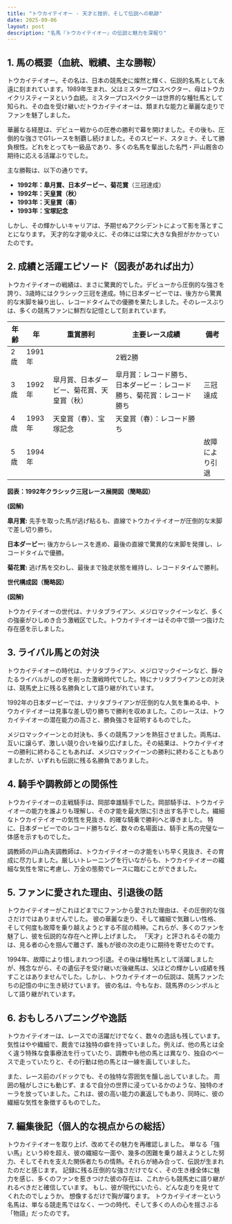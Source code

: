 ```yaml
---
title: "トウカイテイオー - 天才と挫折、そして伝説への軌跡"
date: 2025-09-06
layout: post
description: "名馬『トウカイテイオー』の伝説と魅力を深堀り"
---
```


## 1. 馬の概要（血統、戦績、主な勝鞍）

トウカイテイオー。その名は、日本の競馬史に燦然と輝く、伝説的名馬として永遠に刻まれています。1989年生まれ、父はミスタープロスペクター、母はトウカイクリスティーヌという血統。ミスタープロスペクターは世界的な種牡馬として知られ、その血を受け継いだトウカイテイオーは、類まれな能力と華麗な走りでファンを魅了しました。

華麗なる経歴は、デビュー戦からの圧巻の勝利で幕を開けました。その後も、圧倒的な強さでG1レースを制覇し続けました。そのスピード、スタミナ、そして勝負根性。どれをとっても一級品であり、多くの名馬を輩出した名門・戸山厩舎の期待に応える活躍ぶりでした。

主な勝鞍は、以下の通りです。

* **1992年：皐月賞、日本ダービー、菊花賞**（三冠達成）
* **1992年：天皇賞（秋）**
* **1993年：天皇賞（春）**
* **1993年：宝塚記念**


しかし、その輝かしいキャリアは、予期せぬアクシデントによって影を落とすことになります。  天才的な才能ゆえに、その体には常に大きな負担がかかっていたのです。


## 2. 成績と活躍エピソード（図表があれば出力）

トウカイテイオーの戦績は、まさに驚異的でした。デビューから圧倒的な強さを誇り、3歳時にはクラシック三冠を達成。特に日本ダービーでは、後方から驚異的な末脚を繰り出し、レコードタイムでの優勝を果たしました。そのレースぶりは、多くの競馬ファンに鮮烈な記憶として刻まれています。

| 年齢 | 年 | 重賞勝利 | 主要レース成績 | 備考 |
|---|---|---|---|---|
| 2歳 | 1991年 |  | 2戦2勝 |  |
| 3歳 | 1992年 | 皐月賞、日本ダービー、菊花賞、天皇賞（秋） |  皐月賞：レコード勝ち、日本ダービー：レコード勝ち、菊花賞：レコード勝ち | 三冠達成 |
| 4歳 | 1993年 | 天皇賞（春）、宝塚記念 | 天皇賞（春）：レコード勝ち |  |
| 5歳 | 1994年 |  |  |  故障により引退 |


**図表：1992年クラシック三冠レース展開図（簡略図）**

**(図解)**

**皐月賞:** 先手を取った馬が逃げ粘るも、直線でトウカイテイオーが圧倒的な末脚で差し切り勝ち。

**日本ダービー:** 後方からレースを進め、最後の直線で驚異的な末脚を発揮し、レコードタイムで優勝。

**菊花賞:** 逃げ馬を交わし、最後まで独走状態を維持し、レコードタイムで勝利。


**世代構成図（簡略図）**

**(図解)**

トウカイテイオーの世代は、ナリタブライアン、メジロマックイーンなど、多くの強豪がひしめき合う激戦区でした。トウカイテイオーはその中で頭一つ抜けた存在感を示しました。


## 3. ライバル馬との対決

トウカイテイオーの時代は、ナリタブライアン、メジロマックイーンなど、錚々たるライバルがしのぎを削った激戦時代でした。特にナリタブライアンとの対決は、競馬史上に残る名勝負として語り継がれています。

1992年の日本ダービーでは、ナリタブライアンが圧倒的な人気を集める中、トウカイテイオーは見事な差し切り勝ちで勝利を収めました。このレースは、トウカイテイオーの潜在能力の高さと、勝負強さを証明するものでした。

メジロマックイーンとの対決も、多くの競馬ファンを熱狂させました。両馬は、互いに譲らず、激しい競り合いを繰り広げました。その結果は、トウカイテイオーの勝利に終わることもあれば、メジロマックイーンの勝利に終わることもありましたが、いずれも伝説に残る名勝負でありました。


## 4. 騎手や調教師との関係性

トウカイテイオーの主戦騎手は、岡部幸雄騎手でした。岡部騎手は、トウカイテイオーの能力を誰よりも理解し、その才能を最大限に引き出す名手でした。繊細なトウカイテイオーの気性を見抜き、的確な騎乗で勝利へと導きました。  特に、日本ダービーでのレコード勝ちなど、数々の名場面は、騎手と馬の完璧な一体感を示すものでした。

調教師の戸山為夫調教師は、トウカイテイオーの才能をいち早く見抜き、その育成に尽力しました。厳しいトレーニングを行いながらも、トウカイテイオーの繊細な気性を常に考慮し、万全の態勢でレースに臨むことができました。


## 5. ファンに愛された理由、引退後の話

トウカイテイオーがこれほどまでにファンから愛された理由は、その圧倒的な強さだけではありませんでした。  彼の華麗な走り、そして繊細で気難しい性格、そして何度も故障を乗り越えようとする不屈の精神。これらが、多くのファンを魅了し、彼を伝説的な存在へと押し上げました。  「天才」と評されるその能力は、見る者の心を掴んで離さず、誰もが彼の次の走りに期待を寄せたのです。

1994年、故障により惜しまれつつ引退。その後は種牡馬として活躍しましたが、残念ながら、その遺伝子を受け継いだ後継馬は、父ほどの輝かしい成績を残すことはありませんでした。しかし、トウカイテイオーの伝説は、競馬ファンたちの記憶の中に生き続けています。  彼の名は、今もなお、競馬界のシンボルとして語り継がれています。


## 6. おもしろハプニングや逸話

トウカイテイオーは、レースでの活躍だけでなく、数々の逸話も残しています。  気性はやや繊細で、厩舎では独特の癖を持っていました。例えば、他の馬とは全く違う特殊な食事療法を行っていたり、調教中も他の馬とは異なり、独自のペースで走っていたりと、その行動は他の馬とは一線を画していました。

また、レース前のパドックでも、その独特な雰囲気を醸し出していました。  周囲の騒がしさにも動じず、まるで自分の世界に浸っているかのような、独特のオーラを放っていました。これは、彼の高い能力の裏返しでもあり、同時に、彼の繊細な気性を象徴するものでした。


## 7. 編集後記（個人的な視点からの総括）

トウカイテイオーを取り上げ、改めてその魅力を再確認しました。  単なる「強い馬」という枠を超え、彼の繊細な一面や、幾多の困難を乗り越えようとした努力、そしてそれを支えた関係者たちの情熱。それらが絡み合って、伝説が生まれたのだと感じます。  記録に残る圧倒的な強さだけでなく、その生き様全体に魅力を感じ、多くのファンを惹きつけた彼の存在は、これからも競馬史に語り継がれるべきだと確信しています。  もし、彼が現代にいたら、どんな走りを見せてくれたのでしょうか。  想像するだけで胸が躍ります。  トウカイテイオーという名馬は、単なる競走馬ではなく、一つの時代、そして多くの人の心を揺さぶる「物語」だったのです。
